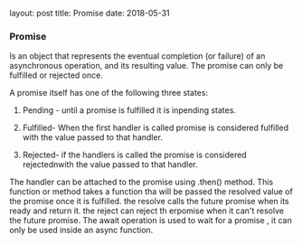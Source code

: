 
layout: post
title: Promise
date: 2018-05-31


### Promise 

Is an object that represents the eventual completion (or failure) of an asynchronous operation, and its resulting value. The promise can only be fulfilled or rejected once. 

A promise itself has one of the following three states:

1. Pending - until a promise is fulfilled it is inpending states.

2. Fulfilled- When the first handler is called promise is considered fulfilled with the value passed to that handler.

3. Rejected- if the handlers is called the promise is considered rejectednwith the value passed to that handler.

The handler can be attached to the promise using .then() method. This function or method takes a function tha will be passed the resolved value of the promise once it is fulfilled. the resolve calls the future promise when its ready and return it. the reject can reject th erpomise when it can't resolve the future promise. The await operation is used to wait for a promise , it can only be used inside an async function.
